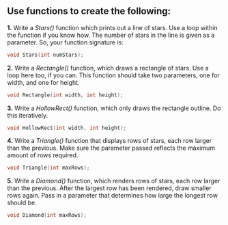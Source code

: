 ## Use functions to create the following:

<b>1.</b> Write a <i>Stars()</i> function which prints out a line of stars. Use a loop within the function if you know how. The number of stars in the line is given as a parameter. So, your function signature is: <br>

```cpp
void Stars(int numStars);
```

<b>2.</b> Write a <i>Rectangle()</i> function, which draws a rectangle of stars. Use a loop here too, if you can. This function should take two parameters, one for width, and one for height. <br>

```cpp
void Rectangle(int width, int height);
```

<b>3.</b> Write a <i>HollowRect()</i> function, which only draws the rectangle outline. Do this iteratively.

```cpp
void HollowRect(int width, int height);
```

<b>4.</b> Write a <i>Triangle()</i> function that displays rows of stars, each row larger than the previous. Make sure the parameter passed reflects the maximum amount of rows required.

```cpp
void Triangle(int maxRows);
```

<b>5.</b> Write a <i>Diamond()</i> function, which renders rows of stars, each row larger than the previous. After the largest row has been rendered, draw smaller rows again. Pass in a parameter that determines how large the longest row should be.

```cpp
void Diamond(int maxRows);
```
